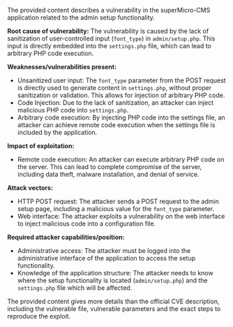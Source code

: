 The provided content describes a vulnerability in the superMicro-CMS application related to the admin setup functionality.

**Root cause of vulnerability:**
The vulnerability is caused by the lack of sanitization of user-controlled input (`font_type`) in `admin/setup.php`. This input is directly embedded into the `settings.php` file, which can lead to arbitrary PHP code execution.

**Weaknesses/vulnerabilities present:**
- Unsanitized user input: The `font_type` parameter from the POST request is directly used to generate content in `settings.php`, without proper sanitization or validation. This allows for injection of arbitrary PHP code.
- Code Injection: Due to the lack of sanitization, an attacker can inject malicious PHP code into `settings.php`.
- Arbitrary code execution: By injecting PHP code into the settings file, an attacker can achieve remote code execution when the settings file is included by the application.

**Impact of exploitation:**
- Remote code execution: An attacker can execute arbitrary PHP code on the server. This can lead to complete compromise of the server, including data theft, malware installation, and denial of service.

**Attack vectors:**
- HTTP POST request: The attacker sends a POST request to the admin setup page, including a malicious value for the `font_type` parameter.
-  Web interface: The attacker exploits a vulnerability on the web interface to inject malicious code into a configuration file.

**Required attacker capabilities/position:**
- Administrative access: The attacker must be logged into the administrative interface of the application to access the setup functionality.
- Knowledge of the application structure: The attacker needs to know where the setup functionality is located (`admin/setup.php`) and the `settings.php` file which will be affected.

The provided content gives more details than the official CVE description, including the vulnerable file, vulnerable parameters and the exact steps to reproduce the exploit.